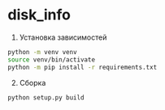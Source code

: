 # disk_info


1. Установка зависимостей
 ```bash 
python -m venv venv
source venv/bin/activate
python -m pip install -r requirements.txt 
```

2. Сборка
```bash
python setup.py build
```